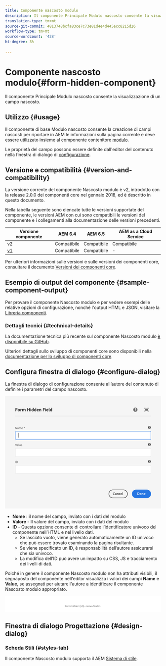 ```yaml
---
title: Componente nascosto modulo
description: Il componente Principale Modulo nascosto consente la visualizzazione di un campo nascosto.
translation-type: tm+mt
source-git-commit: 4813748bcfa83ce7c73e81d4e4d445ecc8215d26
workflow-type: tm+mt
source-wordcount: '428'
ht-degree: 3%

---
```



# Componente nascosto modulo{#form-hidden-component}

Il componente Principale Modulo nascosto consente la visualizzazione di un campo nascosto.

## Utilizzo {#usage}

Il componente di base Modulo nascosto consente la creazione di campi nascosti per riportare in AEM le informazioni sulla pagina corrente e deve essere utilizzato insieme al componente contenitore [modulo](form-container.md).

Le proprietà del campo possono essere definite dall&#39;editor del contenuto nella finestra di dialogo di [configurazione](form-hidden.md).

## Versione e compatibilità {#version-and-compatibility}

La versione corrente del componente Nascosto modulo è v2, introdotto con la release 2.0.0 dei componenti core nel gennaio 2018, ed è descritto in questo documento.

Nella tabella seguente sono elencate tutte le versioni supportate del componente, le versioni AEM con cui sono compatibili le versioni del componente e i collegamenti alla documentazione delle versioni precedenti.

| Versione componente | AEM 6.4   | AEM 6.5 | AEM as a Cloud Service |
|--- |--- |--- |---|
| v2 | Compatibile | Compatibile | Compatibile |
| [v1](/help/components/v1/form-hidden-v1.md) | Compatibile | Compatibile | - |

Per ulteriori informazioni sulle versioni e sulle versioni dei componenti core, consultare il documento [Versioni dei componenti core](/help/versions.md).

## Esempio di output del componente {#sample-component-output}

Per provare il componente Nascosto modulo e per vedere esempi delle relative opzioni di configurazione, nonché l&#39;output HTML e JSON, visitare la [Libreria componenti](https://adobe.com/go/aem_cmp_library_form_hidden).

### Dettagli tecnici {#technical-details}

La documentazione tecnica più recente sul componente Nascosto modulo [è disponibile su GitHub](https://adobe.com/go/aem_cmp_tech_form_hidden_v2).

Ulteriori dettagli sullo sviluppo di componenti core sono disponibili nella [documentazione per lo sviluppo di componenti core](/help/developing/overview.md).

## Configura finestra di dialogo {#configure-dialog}

La finestra di dialogo di configurazione consente all’autore del contenuto di definire i parametri del campo nascosto.

![Finestra di dialogo di modifica nascosta al modulo](/help/assets/form-hidden-edit.png)

* **Nome** : il nome del campo, inviato con i dati del modulo
* **Valore**  - Il valore del campo, inviato con i dati del modulo
* **ID**  - Questa opzione consente di controllare l’identificatore univoco del componente nell’HTML e nel livello [ ](/help/developing/data-layer/overview.md)dati.
   * Se lasciato vuoto, viene generato automaticamente un ID univoco che può essere trovato esaminando la pagina risultante.
   * Se viene specificato un ID, è responsabilità dell’autore assicurarsi che sia univoco.
   * La modifica dell’ID può avere un impatto su CSS, JS e tracciamento dei livelli di dati.

Poiché in genere il componente Nascosto modulo non ha attributi visibili, il segnaposto del componente nell&#39;editor visualizza i valori dei campi **Name** e **Value**, se assegnati per aiutare l&#39;autore a identificare il componente Nascosto modulo appropriato.

![Esempio di componente nascosto del modulo](/help/assets/form-hidden-example.png)

## Finestra di dialogo Progettazione {#design-dialog}

### Scheda Stili {#styles-tab}

Il componente Nascosto modulo supporta il AEM [Sistema di stile](/help/get-started/authoring.md#component-styling).
